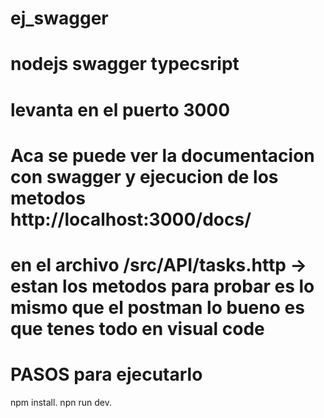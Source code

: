 # ej_swagger
# nodejs swagger typecsript
# levanta en el puerto 3000
# Aca se puede ver la documentacion con swagger y ejecucion de los metodos  http://localhost:3000/docs/
# en el archivo /src/API/tasks.http  -> estan los metodos para probar es lo mismo que el postman lo bueno es que tenes todo en visual code 
# PASOS para ejecutarlo
npm install.
npn run dev.
